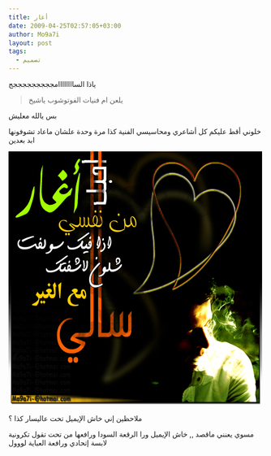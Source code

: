 ```yaml
---
title: أغار
date: 2009-04-25T02:57:05+03:00
author: Mo9a7i
layout: post
tags:
  - تصميم
---
```

ياذا الساااااااامجججججججججج

> يلعن ام فنيات الفوتوشوب ياشيخ

بس يالله معليش

خلوني أقط عليكم كل أشاعري ومحاسيسي الفنية كذا مرة وحدة علشان ماعاد تشوفونها ابد بعدين

![أغار من نفسي](/assets/files/2009/04/aghar.jpg)

ملاحظين إني خاش الإيميل تحت عاليسار كذا ؟

مسوي يعنني ماقصد ,, خاش الإيميل ورا الرقعة السودا ورافعها من تحت تقول تكرونية لابسة إتحادي ورافعة العباية لووول
